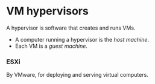 # VM hypervisors
A hypervisor is software that creates and runs VMs. 
- A computer running a hypervisor is the *host machine*. 
- Each VM is a *guest machine*. 

### ESXi 
By VMware, for deploying and serving virtual computers. 
